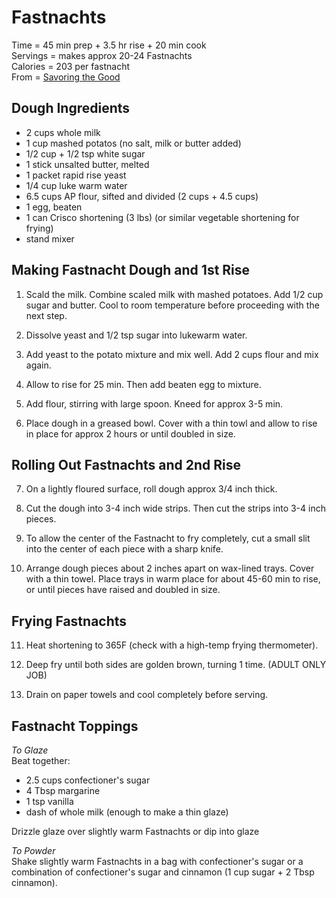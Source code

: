 Fastnachts
====
Time = 45 min prep + 3.5 hr rise + 20 min cook \
Servings = makes approx 20-24 Fastnachts \
Calories = 203 per fastnacht \
From = [Savoring the Good](https://www.savoringthegood.com/fastnachts/)

**Dough Ingredients**
----
-  2 cups whole milk
-  1 cup mashed potatos (no salt, milk or butter added)
-  1/2 cup + 1/2 tsp white sugar
-  1 stick unsalted butter, melted
-  1 packet rapid rise yeast
-  1/4 cup luke warm water
-  6.5 cups AP flour, sifted and divided (2 cups + 4.5 cups)
-  1 egg, beaten
-  1 can Crisco shortening (3 lbs) (or similar vegetable shortening for frying)
-  stand mixer



**Making Fastnacht Dough and 1st Rise**
----
1.  Scald the milk. Combine scaled milk with mashed potatoes. Add 1/2 cup sugar and butter. Cool to room temperature before proceeding with the next step. 

2.  Dissolve yeast and 1/2 tsp sugar into lukewarm water. 

3.  Add yeast to the potato mixture and mix well. Add 2 cups flour and mix again. 

4.  Allow to rise for 25 min. Then add beaten egg to mixture. 

5.  Add flour, stirring with large spoon. Kneed for approx 3-5 min. 

6.  Place dough in a greased bowl. Cover with a thin towl and allow to rise in place for approx 2 hours or until doubled in size. 



**Rolling Out Fastnachts and 2nd Rise**
----
7. On a lightly floured surface, roll dough approx 3/4 inch thick. 

8.  Cut the dough into 3-4 inch wide strips. Then cut the strips into 3-4 inch pieces. 

9.  To allow the center of the Fastnacht to fry completely, cut a small slit into the center of each piece with a sharp knife. 

10.  Arrange dough pieces about 2 inches apart on wax-lined trays. Cover with a thin towel. Place trays in warm place for about 45-60 min to rise, or until pieces have raised and doubled in size. 



**Frying Fastnachts**
----
11.  Heat shortening to 365F (check with a high-temp frying thermometer).

12.  Deep fry until both sides are golden brown, turning 1 time. (ADULT ONLY JOB)

13.  Drain on paper towels and cool completely before serving. 




**Fastnacht Toppings**
----
*To Glaze* \
Beat together:
-  2.5 cups confectioner's sugar
-  4 Tbsp margarine
-  1 tsp vanilla
-  dash of whole milk (enough to make a thin glaze)

Drizzle glaze over slightly warm Fastnachts or dip into glaze

*To Powder* \
Shake slightly warm Fastnachts in a bag with confectioner's sugar or a combination of confectioner's sugar and cinnamon (1 cup sugar + 2 Tbsp cinnamon). 

